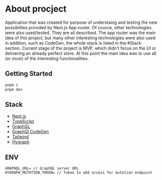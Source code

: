 # About procject

Application that was created for purpose of understaing and testing the new possibilites provided by Next.js App router. Of cource, other technologies were also used/tested. They are all described. The app router was the main idea of this project, but many other interesting technologies were also used in addition, such as CodeGen, the whole stack is listed in the #Stack section. Current stage of the project is MVP, which didn't focus on the UI or delivering an already perfect store. At this point the main idea was to use all (or most) of the interesting functionalities.

## Getting Started

```bash
pnpm i
pnpm dev
```

## Stack

- [Next.js](https://nextjs.org/docs)
- [TypeScript](https://www.typescriptlang.org/)
- [GraphQL]([https://nextjs.org/docs](https://graphql.org/))
- [GraphQl CodeGen]([https://nextjs.org/docs](https://github.com/dotansimha/graphql-code-generator#readme))
- [Tailwind]([https://nextjs.org/docs](https://tailwindcss.com/))
- [Hygraph](https://hygraph.com/)

## ENV

```
GRAPHQL_URL= // GraphQL server URL
HYGRAPH_MUTATION_TOKEN= // Token to add access for mutation endpoint
```
